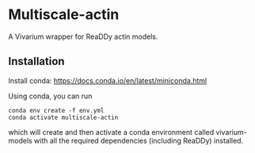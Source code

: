 # Multiscale-actin

A Vivarium wrapper for ReaDDy actin models.

## Installation

Install conda: https://docs.conda.io/en/latest/miniconda.html

Using conda, you can run

```
conda env create -f env.yml
conda activate multiscale-actin
```

which will create and then activate a conda environment called vivarium-models with all the required dependencies (including ReaDDy) installed.
